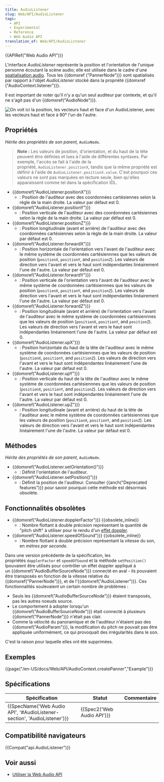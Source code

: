 ```yaml
---
title: AudioListener
slug: Web/API/AudioListener
tags:
  - API
  - Experimental
  - Reference
  - Web Audio API
translation_of: Web/API/AudioListener
---
```

{{APIRef("Web Audio API")}}

L'interface _AudioListener_ représente la position et l'orientation de l'unique personne écoutant la scène audio; elle est utilisée dans le cadre d'une [spatialisation audio](/en-US/docs/Web/API/Web_Audio_API/Web_audio_spatialization_basics). Tous les {{domxref ("PannerNode")}} sont spatialisés par rapport à l'objet _AudioListener_ stocké dans la propriété {{domxref ("AudioContext.listener")}}.

Il est important de noter qu'il n'y a qu'un seul auditeur par contexte, et qu'il ne s'agit pas d'un {{domxref("AudioNode")}}.

![On voit ici la position, les vecteurs haut et face d'un AudioListener, avec les vecteurs haut et face à 90° l'un de l'autre.](webaudiolistenerreduced.png)

## Propriétés

_Hérite des propriétés de son parent,_ `AudioNode`.

> **Note :** Les valeurs de position, d'orientation, et du haut de la tête peuvent être définies et lues à l'aide de différentes syntaxes. Par exemple, l'accès se fait à l'aide de la propriété, `AudioListener.positionX`, tandis que la même propriété est définir à l'aide de `AudioListener.positionX.value`. C'est pourquoi ces valeurs ne sont pas marquées  en lecture seule, bien qu'elles apparaissent comme tel dans la spécification IDL.

- {{domxref("AudioListener.positionX")}}
  - : Position de l'auditeur avec des coordonnées cartésiennes selon la règle de la main droite. La valeur par défaut est 0.
- {{domxref("AudioListener.positionY")}}
  - : Position verticale de l'auditeur avec des coordonnées cartésiennes selon la règle de la main droite. La valeur par défaut est 0.
- {{domxref("AudioListener.positionZ")}}
  - : Position longitudinale (avant et arrière) de l'auditeur avec des coordonnées cartésiennes selon la règle de la main droite. La valeur par défaut est 0.
- {{domxref("AudioListener.forwardX")}}
  - : Position horizontale de l'orientation vers l'avant de l'auditeur avec le même système de coordonnées cartésiennnes que les valeurs de position (`positionX`, `positionY`, and `positionZ`). Les valeurs de direction vers l'avant et vers le haut sont indépendantes  linéairement l'une de l'autre. La valeur par défaut est 0.
- {{domxref("AudioListener.forwardY")}}
  - : Position verticale de l'orientation vers l'avant de l'auditeur avec le même système de coordonnées cartésiennnes que les valeurs de position (`positionX`, `positionY`, and `positionZ`). Les valeurs de direction vers l'avant et vers le haut sont indépendantes  linéairement l'une de l'autre. La valeur par défaut est 0.
- {{domxref("AudioListener.forwardZ")}}
  - : Position longitudinale (avant et arrière) de l'orientation vers l'avant de l'auditeur avec le même système de coordonnées cartésiennnes que les valeurs de position (`positionX`, `positionY`, and `positionZ`). Les valeurs de direction vers l'avant et vers le haut sont indépendantes linéairement l'une de l'autre. La valeur par défaut est 0.
- {{domxref("AudioListener.upX")}}
  - : Position horizontale du haut de la tête de l'auditeur avec le même système de coordonnées cartésiennnes que les valeurs de position (`positionX`, `positionY`, and `positionZ`). Les valeurs de direction vers l'avant et vers le haut sont indépendantes linéairement l'une de l'autre. La valeur par défaut est 0.
- {{domxref("AudioListener.upY")}}
  - : Position verticale du haut de la tête de l'auditeur avec le même système de coordonnées cartésiennnes que les valeurs de position (`positionX`, `positionY`, and `positionZ`). Les valeurs de direction vers l'avant et vers le haut sont indépendantes linéairement l'une de l'autre. La valeur par défaut est 0.
- {{domxref("AudioListener.upZ")}}
  - : Position longitudinale (avant et arrière) du haut de la tête de l'auditeur avec le même système de coordonnées cartésiennnes que les valeurs de position (`positionX`, `positionY`, and `positionZ`). Les valeurs de direction vers l'avant et vers le haut sont indépendantes linéairement l'une de l'autre. La valeur par défaut est 0.

## Méthodes

_Hérite des propriétés de son parent,_ `AudioNode`.

- {{domxref("AudioListener.setOrientation()")}}
  - : Définit l'orientation de l'auditeur.
- {{domxref("AudioListener.setPosition()")}}
  - : Définit la position de l'auditeur. Consulter {{anch("Deprecated features")}}  pour savoir pourquoi cette méthode est désormais obsolète.

## Fonctionnalités obsolètes

- {{domxref("AudioListener.dopplerFactor")}} {{obsolete_inline}}
  - : Nombre flottant à double précision représentant la quantité de "pitch shift" à utiliser pour le rendu d'un [effet doppler](http://en.wikipedia.org/wiki/Doppler_effect).
- {{domxref("AudioListener.speedOfSound")}} {{obsolete_inline}}
  - : Nombre flottant à double précision représentant la vitesse du son, en _mètres par seconde_.

Dans une version précédente de la spécification, les propriétés `dopplerFactor` et `speedOfSound` et la méthode `setPosition()` lpouvaient être utilisés pour contrôler un effet doppler appliqué à un {{domxref("AudioBufferSourceNode")}} connecté en aval - ils pouvaient être transposés en fonction de la vitesse relative du {{domxref("PannerNode")}}, et de l'{{domxref("AudioListener")}}. Ces fonctionnalités soulevaient un certain nombre de problèmes :

- Seuls les {{domxref("AudioBufferSourceNode")}} étaient transposés, pas les autres noeuds source.
- Le comportement à adopter lorsqu'un {{domxref("AudioBufferSourceNode")}} était connecté à plusieurs {{domxref("PannerNode")}} n'était pas clair.
- Comme la vélocité du panoramique et de l'auditeur n'étaient pas des {{domxref("AudioParam")}}, la modification du pitch ne pouvait pas être appliquée uniformément, ce qui provoquait des irrégularités dans le son.

C'est la raison pour laquelle elles ont été supprimées.

## Exemples

{{page("/en-US/docs/Web/API/AudioContext.createPanner","Example")}}

## Spécifications

| Spécification                                                                                    | Statut                               | Commentaire |
| ------------------------------------------------------------------------------------------------ | ------------------------------------ | ----------- |
| {{SpecName('Web Audio API', '#AudioListener-section', 'AudioListener')}} | {{Spec2('Web Audio API')}} |             |

## Compatibilité navigateurs

{{Compat("api.AudioListener")}}

## Voir aussi

- [Utiliser la Web Audio API](/fr/docs/Web/API/Web_Audio_API/Using_Web_Audio_API)
